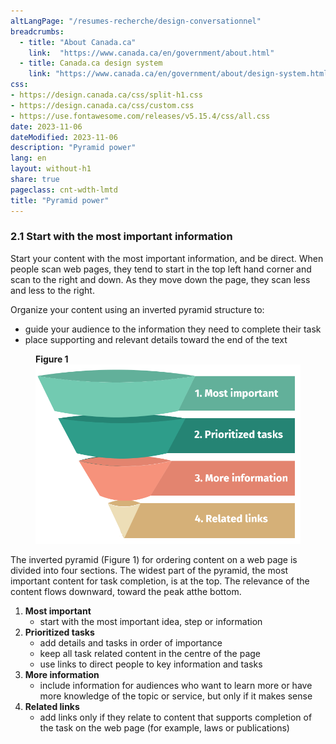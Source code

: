 ```yaml
---
altLangPage: "/resumes-recherche/design-conversationnel"
breadcrumbs:
  - title: "About Canada.ca"
    link:  "https://www.canada.ca/en/government/about.html"
  - title: Canada.ca design system
    link: "https://www.canada.ca/en/government/about/design-system.html"
css:
- https://design.canada.ca/css/split-h1.css
- https://design.canada.ca/css/custom.css
- https://use.fontawesome.com/releases/v5.15.4/css/all.css
date: 2023-11-06
dateModified: 2023-11-06
description: "Pyramid power"
lang: en
layout: without-h1
share: true
pageclass: cnt-wdth-lmtd
title: "Pyramid power"
---
```

<h3>2.1 Start with the most important information</h3>
<p>Start your content with the most important information, and be direct. When people scan web pages, they tend to start in the top left hand corner and scan to the right and down. As they move down the page, they scan less and less to the right.</p>
<p>Organize your content using an inverted pyramid structure to:</p>
<ul>
  <li>guide your audience to the information they need to complete their task </li>
  <li>place supporting and relevant details toward the end of the text </li>
</ul>
<figure class="mrgn-bttm-lg">
  <figcaption class="text-center"><strong>Figure 1</strong></figcaption>
  <img alt="Pyramid upside down showing how to start a web page with key information first. Text version below:" class="img-responsive center-block" id="fig1" src="./images/pyramid-eng-01.png" /></figure>
<p>The inverted pyramid (Figure 1) for ordering content on a web page is divided into four sections.  The widest part of the pyramid, the most important content for task completion, is at the top.   The relevance of the content flows downward, toward the peak atthe bottom.</p>
<ol>
  <li><strong>Most important</strong>
    <ul>
      <li>start with the most important idea, step or information</li>
    </ul>
  </li>
  <li><strong>Prioritized tasks</strong>
    <ul>
      <li>add details and tasks in order of importance</li>
      <li>keep all task related content in the centre of the page</li>
      <li>use links to direct people to key information and tasks</li>
    </ul>
  </li>
  <li><strong>More information</strong>
    <ul>
      <li>include information for audiences who want to learn more or have more knowledge of the topic or service, but only if it makes sense</li>
    </ul>
  </li>
  <li><strong>Related links</strong>
    <ul>
      <li>add links only if they relate to content that supports completion of the task on the web page (for example, laws or publications)</li>
    </ul>
  </li>
</ol>
